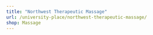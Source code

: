 ```yaml
---
title: "Northwest Therapeutic Massage"
url: /university-place/northwest-therapeutic-massage/
shop: Massage
---
```


